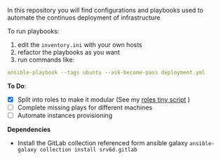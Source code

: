 In this repository you will find configurations and playbooks used to automate the continuos deployment of infrastructure

To run playbooks:
1. edit the `inventory.ini` with your own hosts
2. refactor the playbooks as you want
3. run commands like:
``` yaml
ansible-playbook --tags ubuntu --ask-become-pass deployment.yml
```

**To Do**:
- [x] Split into roles to make it modular (See my [roles tiny script](https://github.com/jupiter-commits/Tiny-scripts/blob/36bec2a1913a5b3a07ddb8fe9f63e0f2578dac68/roles.sh) )
- [ ] Complete missing plays for different machines
- [ ] Automate instances provisioning

**Dependencies**
- Install the GitLab collection referenced form ansible galaxy `ansible-galaxy collection install srv6d.gitlab`